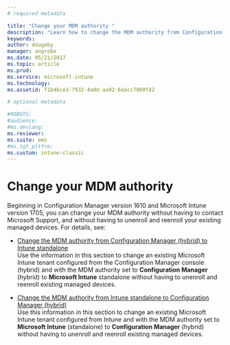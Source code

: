 ```yaml
---
# required metadata

title: "Change your MDM authority "
description: "Learn how to change the MDM authority from Configuration Manager (hybrid) to Intune standalone or vice versa."
keywords:
author: dougeby
manager: angrobe
ms.date: 05/21/2017
ms.topic: article
ms.prod:
ms.service: microsoft-intune
ms.technology:
ms.assetid: f1b4bce3-7932-4a0d-aa92-6dacc7060f42

# optional metadata

#ROBOTS:
#audience:
#ms.devlang:
ms.reviewer:
ms.suite: ems
#ms.tgt_pltfrm:
ms.custom: intune-classic
---
```


# Change your MDM authority
Beginning in Configuration Manager version 1610 and Microsoft Intune version 1705, you can change your MDM authority without having to contact Microsoft Support, and without having to unenroll and reenroll your existing managed devices. For details, see:

- [Change the MDM authority from Configuration Manager (hybrid) to Intune standalone](https://docs.microsoft.com/sccm/mdm/deploy-use/change-mdm-authority#change-the-mdm-authority-to-intune-standalone)    
    Use the information in this section to change an existing Microsoft Intune tenant configured from the Configuration Manager console (hybrid) and with the MDM authority set to **Configuration Manager** (hybrid) to **Microsoft Intune** standalone without having to unenroll and reenroll existing managed devices.

- [Change the MDM authority from Intune standalone to Configuration Manager (hybrid)](https://docs.microsoft.com/sccm/mdm/deploy-use/change-mdm-authority#change-the-mdm-authority-to-configuration-manager-&#40;hybrid&#41;)    
    Use this information in this section to change an existing Microsoft Intune tenant configured from Intune and with the MDM authority set to **Microsoft Intune** (standalone) to **Configuration Manager** (hybrid) without having to unenroll and reenroll existing managed devices.
